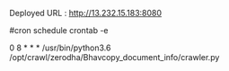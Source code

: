 Deployed URL :
    http://13.232.15.183:8080
    
#cron schedule
crontab -e

0 8 * * * /usr/bin/python3.6 /opt/crawl/zerodha/Bhavcopy_document_info/crawler.py
